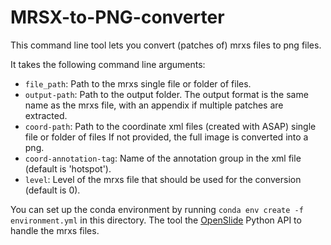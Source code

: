 # MRSX-to-PNG-converter
This command line tool lets you convert (patches of) mrxs files to png files.

It takes the following command line arguments:
- `file_path`: Path to the mrxs single file or folder of files.
- `output-path`: Path to the output folder. The output format is the same name as the mrxs file,
    with an appendix if multiple patches are extracted.
- `coord-path`: Path to the coordinate xml files (created with ASAP) single file or folder of files
        If not provided, the full image is converted into a png.
- `coord-annotation-tag`: Name of the annotation group in the xml file (default is 'hotspot').
- `level`: Level of the mrxs file that should be used for the conversion (default is 0).
        
You can set up the conda environment by running `conda env create -f environment.yml` in this directory.
The tool the [OpenSlide](https://openslide.org/) Python API to handle the mrxs files.